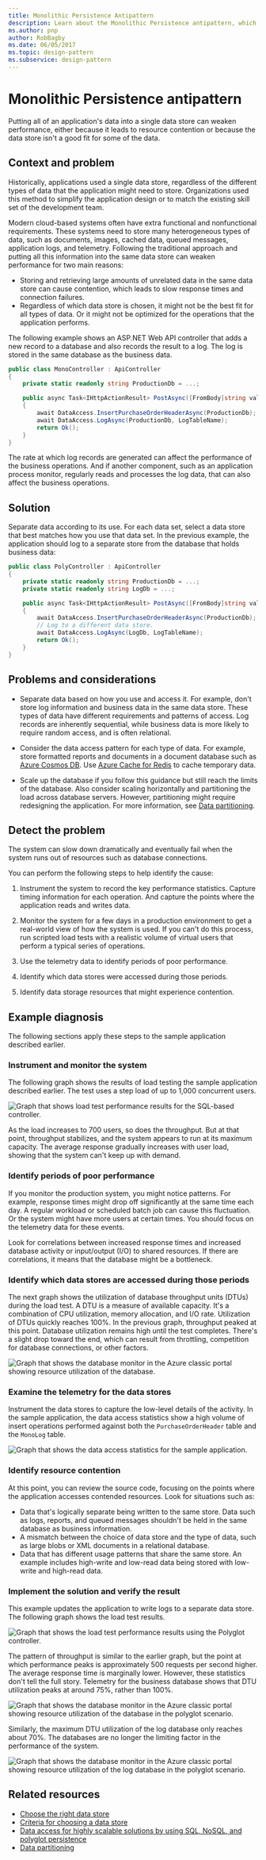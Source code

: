 ```yaml
---
title: Monolithic Persistence Antipattern
description: Learn about the Monolithic Persistence antipattern, which can weaken performance by putting all of an application's data into a single data store.
ms.author: pnp
author: RobBagby
ms.date: 06/05/2017
ms.topic: design-pattern
ms.subservice: design-pattern
---
```


<!-- cSpell:ignore DTUs -->

# Monolithic Persistence antipattern

Putting all of an application's data into a single data store can weaken performance, either because it leads to resource contention or because the data store isn't a good fit for some of the data.

## Context and problem

Historically, applications used a single data store, regardless of the different types of data that the application might need to store. Organizations used this method to simplify the application design or to match the existing skill set of the development team.

Modern cloud-based systems often have extra functional and nonfunctional requirements. These systems need to store many heterogeneous types of data, such as documents, images, cached data, queued messages, application logs, and telemetry. Following the traditional approach and putting all this information into the same data store can weaken performance for two main reasons:

- Storing and retrieving large amounts of unrelated data in the same data store can cause contention, which leads to slow response times and connection failures.
- Regardless of which data store is chosen, it might not be the best fit for all types of data. Or it might not be optimized for the operations that the application performs.

The following example shows an ASP.NET Web API controller that adds a new record to a database and also records the result to a log. The log is stored in the same database as the business data.

```csharp
public class MonoController : ApiController
{
    private static readonly string ProductionDb = ...;

    public async Task<IHttpActionResult> PostAsync([FromBody]string value)
    {
        await DataAccess.InsertPurchaseOrderHeaderAsync(ProductionDb);
        await DataAccess.LogAsync(ProductionDb, LogTableName);
        return Ok();
    }
}
```

The rate at which log records are generated can affect the performance of the business operations. And if another component, such as an application process monitor, regularly reads and processes the log data, that can also affect the business operations.

## Solution

Separate data according to its use. For each data set, select a data store that best matches how you use that data set. In the previous example, the application should log to a separate store from the database that holds business data:

```csharp
public class PolyController : ApiController
{
    private static readonly string ProductionDb = ...;
    private static readonly string LogDb = ...;

    public async Task<IHttpActionResult> PostAsync([FromBody]string value)
    {
        await DataAccess.InsertPurchaseOrderHeaderAsync(ProductionDb);
        // Log to a different data store.
        await DataAccess.LogAsync(LogDb, LogTableName);
        return Ok();
    }
}
```

## Problems and considerations

- Separate data based on how you use and access it. For example, don't store log information and business data in the same data store. These types of data have different requirements and patterns of access. Log records are inherently sequential, while business data is more likely to require random access, and is often relational.

- Consider the data access pattern for each type of data. For example, store formatted reports and documents in a document database such as [Azure Cosmos DB][cosmos-db]. Use [Azure Cache for Redis][azure-cache] to cache temporary data.

- Scale up the database if you follow this guidance but still reach the limits of the database. Also consider scaling horizontally and partitioning the load across database servers. However, partitioning might require redesigning the application. For more information, see [Data partitioning][DataPartitioningGuidance].

## Detect the problem

The system can slow down dramatically and eventually fail when the system runs out of resources such as database connections.

You can perform the following steps to help identify the cause:

1. Instrument the system to record the key performance statistics. Capture timing information for each operation. And capture the points where the application reads and writes data.

2. Monitor the system for a few days in a production environment to get a real-world view of how the system is used. If you can't do this process, run scripted load tests with a realistic volume of virtual users that perform a typical series of operations.
3. Use the telemetry data to identify periods of poor performance.
4. Identify which data stores were accessed during those periods.
5. Identify data storage resources that might experience contention.

## Example diagnosis

The following sections apply these steps to the sample application described earlier.

### Instrument and monitor the system

The following graph shows the results of load testing the sample application described earlier. The test uses a step load of up to 1,000 concurrent users.

![Graph that shows load test performance results for the SQL-based controller.][MonolithicScenarioLoadTest]

As the load increases to 700 users, so does the throughput. But at that point, throughput stabilizes, and the system appears to run at its maximum capacity. The average response gradually increases with user load, showing that the system can't keep up with demand.

### Identify periods of poor performance

If you monitor the production system, you might notice patterns. For example, response times might drop off significantly at the same time each day. A regular workload or scheduled batch job can cause this fluctuation. Or the system might have more users at certain times. You should focus on the telemetry data for these events.

Look for correlations between increased response times and increased database activity or input/output (I/O) to shared resources. If there are correlations, it means that the database might be a bottleneck.

### Identify which data stores are accessed during those periods

The next graph shows the utilization of database throughput units (DTUs) during the load test. A DTU is a measure of available capacity. It's a combination of CPU utilization, memory allocation, and I/O rate. Utilization of DTUs quickly reaches 100%. In the previous graph, throughput peaked at this point. Database utilization remains high until the test completes. There's a slight drop toward the end, which can result from throttling, competition for database connections, or other factors.

![Graph that shows the database monitor in the Azure classic portal showing resource utilization of the database.][MonolithicDatabaseUtilization]

### Examine the telemetry for the data stores

Instrument the data stores to capture the low-level details of the activity. In the sample application, the data access statistics show a high volume of insert operations performed against both the `PurchaseOrderHeader` table and the `MonoLog` table.

![Graph that shows the data access statistics for the sample application.][MonolithicDataAccessStats]

### Identify resource contention

At this point, you can review the source code, focusing on the points where the application accesses contended resources. Look for situations such as:

- Data that's logically separate being written to the same store. Data such as logs, reports, and queued messages shouldn't be held in the same database as business information.
- A mismatch between the choice of data store and the type of data, such as large blobs or XML documents in a relational database.
- Data that has different usage patterns that share the same store. An example includes high-write and low-read data being stored with low-write and high-read data.

### Implement the solution and verify the result

This example updates the application to write logs to a separate data store. The following graph shows the load test results.

![Graph that shows the load test performance results using the Polyglot controller.][PolyglotScenarioLoadTest]

The pattern of throughput is similar to the earlier graph, but the point at which performance peaks is approximately 500 requests per second higher. The average response time is marginally lower. However, these statistics don't tell the full story. Telemetry for the business database shows that DTU utilization peaks at around 75%, rather than 100%.

![Graph that shows the database monitor in the Azure classic portal showing resource utilization of the database in the polyglot scenario.][PolyglotDatabaseUtilization]

Similarly, the maximum DTU utilization of the log database only reaches about 70%. The databases are no longer the limiting factor in the performance of the system.

![Graph that shows the database monitor in the Azure classic portal showing resource utilization of the log database in the polyglot scenario.][LogDatabaseUtilization]

## Related resources

- [Choose the right data store][data-store-overview]
- [Criteria for choosing a data store][data-store-comparison]
- [Data access for highly scalable solutions by using SQL, NoSQL, and polyglot persistence][Data-Access-Guide]
- [Data partitioning][DataPartitioningGuidance]

[cosmos-db]: https://azure.microsoft.com/services/cosmos-db
[azure-cache]: /azure/azure-cache-for-redis/cache-overview
[Data-Access-Guide]: /previous-versions/msp-n-p/dn271399(v=pandp.10)
[DataPartitioningGuidance]: ../../best-practices/data-partitioning.yml
[data-store-overview]: ../../guide/technology-choices/data-store-overview.md
[data-store-comparison]: ../../guide/technology-choices/data-store-considerations.md

[MonolithicScenarioLoadTest]: ./_images/MonolithicScenarioLoadTest.jpg
[MonolithicDatabaseUtilization]: ./_images/MonolithicDatabaseUtilization.jpg
[MonolithicDataAccessStats]: ./_images/MonolithicDataAccessStats.jpg
[PolyglotScenarioLoadTest]: ./_images/PolyglotScenarioLoadTest.jpg
[PolyglotDatabaseUtilization]: ./_images/PolyglotDatabaseUtilization.jpg
[LogDatabaseUtilization]: ./_images/LogDatabaseUtilization.jpg
